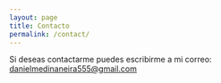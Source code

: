 ```yaml
---
layout: page
title: Contacto
permalink: /contact/
---
```


Si deseas contactarme puedes escribirme a mi correo: [danielmedinaneira555@gmail.com](mailto:danielmedinaneira555@gmail.com)
